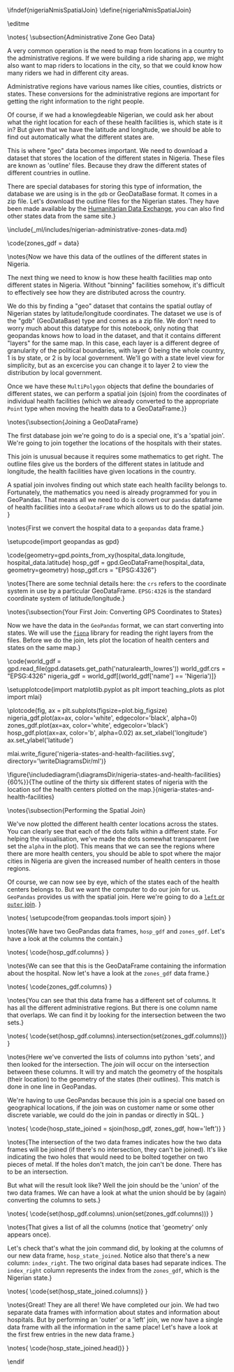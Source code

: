 \ifndef{nigeriaNmisSpatialJoin}
\define{nigeriaNmisSpatialJoin}

\editme

\notes{
\subsection{Administrative Zone Geo Data}

A very common operation is the need to map from locations in a country to the administrative regions. If we were building a ride sharing app, we might also want to map riders to locations in the city, so that we could know how many riders we had in different city areas.

Administrative regions have various names like cities, counties, districts or states. These conversions for the administrative regions are important for getting the right information to the right people.

Of course, if we had a knowlegdeable Nigerian, we could ask her about what the right location for each of these health facilities is, which state is it in? But given that we have the latitude and longitude, we should be able to find out automatically what the different states are. 

This is where "geo" data becomes important. We need to download a dataset that stores the location of the different states in Nigeria. These files are known as 'outline' files. Because they draw the different states of different countries in outline. 

There are special databases for storing this type of information, the database we are using is in the ```gdb``` or GeoDataBase format. It comes in a zip file. Let's download the outline files for the Nigerian states. They have been made available by the [Humanitarian Data Exchange](https://data.humdata.org/), you can also find other states data from the same site.}

\include{_ml/includes/nigerian-administrative-zones-data.md}

\code{zones_gdf = data}

\notes{Now we have this data of the outlines of the different states in Nigeria. 

The next thing we need to know is how these health facilities map onto different states in Nigeria. Without "binning" facilities somehow, it's difficult to effectively see how they are distributed across the country.

We do this by finding a "geo" dataset that contains the spatial outlay of Nigerian states by latitude/longitude coordinates. The dataset we use is of the "gdb" (GeoDataBase) type and comes as a zip file. We don't need to worry much about this datatype for this notebook, only noting that geopandas knows how to load in the dataset, and that it contains different "layers" for the same map. In this case, each layer is a  different degree of granularity of the political boundaries, with layer 0 being the whole country, 1 is by state, or 2 is by local government. We'll go with a state level view for simplicity, but as an excercise you can change it to layer 2 to view the distribution by local government. 

Once we have these ```MultiPolygon``` objects that define the boundaries of different states, we can perform a spatial join (sjoin) from the coordinates of individual health facilities (which we already converted to the appropriate ```Point``` type when moving the health data to a GeoDataFrame.)}

\notes{\subsection{Joining a GeoDataFrame}

The first database join we're going to do is a special one, it's a 'spatial join'. We're going to join together the locations of the hospitals with their states. 

This join is unusual because it requires some mathematics to get right. The outline files give us the borders of the different states in latitude and longitude, the health facilities have given locations in the country. 

A spatial join involves finding out which state each health facility belongs to. Fortunately, the mathematics you need is already programmed for you in GeoPandas. That means all we need to do is convert our ```pandas``` dataframe of health facilities into a ```GeoDataFrame``` which allows us to do the spatial join. }

\notes{First we convert the hospital data to a `geopandas` data frame.}

\setupcode{import geopandas as gpd}

\code{geometry=gpd.points_from_xy(hospital_data.longitude, hospital_data.latitude)
hosp_gdf = gpd.GeoDataFrame(hospital_data, 
                            geometry=geometry)
hosp_gdf.crs = "EPSG:4326"}

\notes{There are some technial details here: the  ```crs``` refers to the coordinate system in use by a particular GeoDataFrame. ```EPSG:4326``` is the standard coordinate system of latitude/longitude.}

\notes{\subsection{Your First Join: Converting GPS Coordinates to States}

Now we have the data in the ```GeoPandas``` format, we can start converting into states. We will use the [```fiona```](https://pypi.org/project/Fiona/) library for reading the right layers from the files. Before we do the join, lets plot the location of health centers and states on the same map.}


\code{world_gdf = gpd.read_file(gpd.datasets.get_path('naturalearth_lowres'))
world_gdf.crs = "EPSG:4326"
nigeria_gdf = world_gdf[(world_gdf['name'] == 'Nigeria')]}

\setupplotcode{import matplotlib.pyplot as plt
import teaching_plots as plot
import mlai}

\plotcode{fig, ax = plt.subplots(figsize=plot.big_figsize)
nigeria_gdf.plot(ax=ax, color='white', edgecolor='black', alpha=0)
zones_gdf.plot(ax=ax, color='white', edgecolor='black')
hosp_gdf.plot(ax=ax, color='b', alpha=0.02)
ax.set_xlabel('longitude')
ax.set_ylabel('latitude')

mlai.write_figure('nigeria-states-and-health-facilities.svg', directory='\writeDiagramsDir/ml')}

\figure{\includediagram{\diagramsDir/nigeria-states-and-health-facilities}{60%}}{The outline of the thirty six different states of nigeria with the location sof the health centers plotted on the map.}{nigeria-states-and-health-facilities}


\notes{\subsection{Performing the Spatial Join}

We've now plotted the different health center locations across the states. You can clearly see that each of the dots falls within a different state. For helping the visualisation, we've made the dots somewhat transparent (we set the ```alpha``` in the plot). This means that we can see the regions where there are more health centers, you should be able to spot where the major cities in Nigeria are given the increased number of health centers in those regions.

Of course, we can now see by eye, which of the states each of the health centers belongs to. But we want the computer to do our join for us. `GeoPandas` provides us with the spatial join. Here we're going to do a [`left` or `outer` join](https://en.wikipedia.org/wiki/Join_(SQL)#Left_outer_join). }

\notes{
\setupcode{from geopandas.tools import sjoin}
}

\notes{We have two GeoPandas data frames, `hosp_gdf` and `zones_gdf`. Let's have a look at the columns the contain.}

\notes{
\code{hosp_gdf.columns}
}

\notes{We can see that this is the GeoDataFrame containing the information about the hospital. Now let's have a look at the ```zones_gdf``` data frame.}

\notes{
\code{zones_gdf.columns}
}

\notes{You can see that this data frame has a different set of columns. It has all the different administrative regions. But there is one column name that overlaps. We can find it by looking for the intersection between the two sets.}

\notes{
\code{set(hosp_gdf.columns).intersection(set(zones_gdf.columns))}
}

\notes{Here we've converted the lists of columns into python 'sets', and then looked for the intersection. The *join* will occur on the intersection between these columns. It will try and match the geometry of the hospitals (their location) to the geometry of the states (their outlines). This match is done in one line in GeoPandas.

We're having to use GeoPandas because this join is a special one based on geographical locations, if the join was on customer name or some other discrete variable, we could do the join in pandas or directly in SQL. }

\notes{
\code{hosp_state_joined = sjoin(hosp_gdf, zones_gdf, how='left')}
}

\notes{The intersection of the two data frames indicates how the two data frames will be joined (if there's no intersection, they can't be joined). It's like indicating the two holes that would need to be bolted together on two pieces of metal. If the holes don't match, the join can't be done. There has to be an intersection. 

But what will the result look like? Well the join should be the 'union' of the two data frames. We can have a look at what the union should be by (again) converting the columns to sets.}

\notes{
\code{set(hosp_gdf.columns).union(set(zones_gdf.columns))}
}

\notes{That gives a list of all the columns (notice that 'geometry' only appears once). 

Let's check that's what the join command did, by looking at the columns of our new data frame, ```hosp_state_joined```. Notice also that there's a new column: ```index_right```. The two original data bases had separate indices. The ```index_right``` column represents the index from the ```zones_gdf```, which is the Nigerian state.}

\notes{
\code{set(hosp_state_joined.columns)}
}

\notes{Great! They are all there! We have completed our join. We had two separate data frames with information about states and information about hospitals. But by performing an 'outer' or a 'left' join, we now have a single data frame with all the information in the same place! Let's have a look at the first frew entries in the new data frame.}

\notes{
\code{hosp_state_joined.head()}
}

\endif
